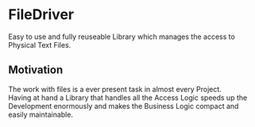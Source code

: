 # FileDriver
Easy to use and fully reuseable Library which manages the access to Physical Text Files.

## Motivation
The work with files is a ever present task in almost every Project. \
Having at hand a Library that handles all the Access Logic speeds up the Development enormously and makes the Business Logic compact and easily maintainable.
